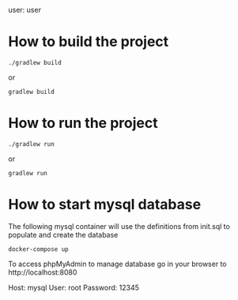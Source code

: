 user: user

# How to build the project

```
./gradlew build
```

or 

```
gradlew build
```

# How to run the project

```
./gradlew run
```

or

```
gradlew run
```

# How to start mysql database 

The following mysql container will use the definitions from init.sql to populate and create the database
```
docker-compose up
```

To access phpMyAdmin to manage database go in your browser to http://localhost:8080

Host: mysql
User: root
Password: 12345